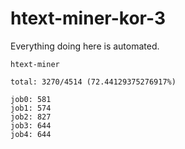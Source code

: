 # htext-miner-kor-3

Everything doing here is automated.

```
htext-miner

total: 3270/4514 (72.44129375276917%)

job0: 581
job1: 574
job2: 827
job3: 644
job4: 644
```